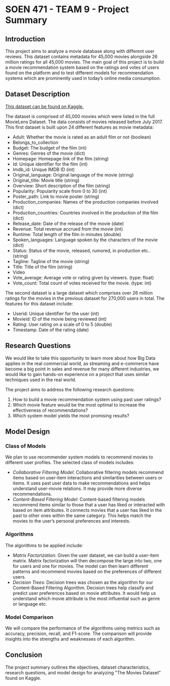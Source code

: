 # SOEN 471 - TEAM 9 - Project Summary

## Introduction

This project aims to analyze a movie database along with different user reviews. This dataset contains metadata for 45,000 movies alongside 26 million ratings for all 45,000 movies. The main goal of this project is to build a movie recommendation system based on the ratings and votes of users found on the platform and to test different models for recommendation systems which are prominently used in today’s online media consumption.

## Dataset Description

[This dataset can be found on Kaggle.](https://www.kaggle.com/datasets/rounakbanik/the-movies-dataset?select=movies_metadata.csv)

The dataset is comprised of 45,000 movies which were listed in the full MovieLens Dataset. The data consists of movies released before July 2017. This first dataset is built upon 24 different features as movie metadata: 
- Adult: Whether the movie is rated as an adult film or not (boolean) 
- Belongs_to_collection
- Budget: The budget of the film (int) 
- Genres: Genres of the movie (dict) 
- Homepage: Homepage link of the film (string) 
- Id: Unique identifier for the film (int) 
- Imdb_id: Unique IMDB ID (int) 
- Original_language: Original language of the movie (string) 
- Original_title: Movie title (string) 
- Overview: Short description of the film (string) 
- Popularity: Popularity scale from 0 to 30 (int) 
- Poster_path: Link to movie poster (string) 
- Production_companies: Names of the production companies involved (dict) 
- Production_countries: Countries involved in the production of the film (dict) 
- Release_date: Date of the release of the movie (date) 
- Revenue: Total revenue accrued from the movie (int) 
- Runtime: Total length of the film in minutes (double) 
- Spoken_languages: Language spoken by the characters of the movie (dict) 
- Status: Status of the movie, released, rumored, in production etc.. (string) 
- Tagline: Tagline of the movie (string) 
- Title: Title of the film (string) 
- Video 
- Vote_average: Average vote or rating given by viewers. (type: float)
- Vote_count: Total count of votes received for the movie. (type: int)

The second dataset is a large dataset which comprises over 26 million ratings for the movies in the previous dataset for 270,000 users in total. The features for this dataset include: 
- Userid: Unique identifier for the user (int) 
- Movieid: ID of the movie being reviewed (int) 
- Rating: User rating on a scale of 0 to 5 (double) 
- Timestamp: Date of the rating (date) 

## Research Questions
We would like to take this opportunity to learn more about how Big Data applies in the real commercial world, as streaming and e-commerce have become a big point in sales and revenue for many different industries, we would like to gain hands-on experience on a project that uses similar techniques used in the real world. 

The project aims to address the following research questions:
1. How to build a movie recommendation system using past user ratings?
2. Which movie feature would be the most optimal to increase the effectiveness of recommendations?
3. Which system model yields the most promising results?

## Model Design
### Class of Models
We plan to use recommender system models to recommend movies to different user profiles. The selected class of models includes:
- *Collaborative Filtering Model*: Collaborative filtering models recommend items based on user-item interactions and similarities between users or items. It uses past user data to make recommendations and helps understand user-movie relations. It may provide more diverse recommendations. 
- *Content-Based Filtering Model*: Content-based filtering models recommend items similar to those that a user has liked or interacted with based on item attributes. It connects movies that a user has liked in the past to other ones within the same category. This helps match the movies to the user’s personal preferences and interests.
  
### Algorithms
The algorithms to be applied include:
- *Matrix Factorization*: Given the user dataset, we can build a user-item matrix. Matrix factorization will then decompose the large into two, one for users and one for movies. The model can then learn different patterns and recommend movies based on the preferences of different users. 
- *Decision Trees*: Decision trees was chosen as the algorithm for our Content-Based Filtering Algorithm. Decision trees help classify and predict user preferences based on movie attributes. It would help us understand which movie attribute is the most influential such as genre or language etc. 

### Model Comparison
We will compare the performance of the algorithms using metrics such as accuracy, precision, recall, and F1-score. The comparison will provide insights into the strengths and weaknesses of each algorithm.

## Conclusion
The project summary outlines the objectives, dataset characteristics, research questions, and model design for analyzing "The Movies Dataset" found on Kaggle.
